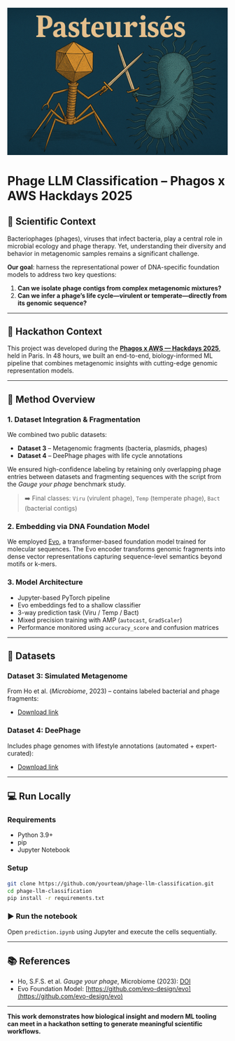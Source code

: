 ![Pasteurisés Team](./PHAGE.png)

# Phage LLM Classification – Phagos x AWS Hackdays 2025

## 🧬 Scientific Context

Bacteriophages (phages), viruses that infect bacteria, play a central role in microbial ecology and phage therapy. Yet, understanding their diversity and behavior in metagenomic samples remains a significant challenge.

**Our goal**: harness the representational power of DNA-specific foundation models to address two key questions:
1. **Can we isolate phage contigs from complex metagenomic mixtures?**
2. **Can we infer a phage’s life cycle—virulent or temperate—directly from its genomic sequence?**

---

## 🚀 Hackathon Context

This project was developed during the **[Phagos x AWS — Hackdays 2025](https://phagos-rd-hackathon25-datasets.s3.eu-west-1.amazonaws.com/phagos_aws_hackathon_kick_off.pdf)**, held in Paris. In 48 hours, we built an end-to-end, biology-informed ML pipeline that combines metagenomic insights with cutting-edge genomic representation models.

---

## 🧬 Method Overview

### 1. Dataset Integration & Fragmentation

We combined two public datasets:
- **Dataset 3** – Metagenomic fragments (bacteria, plasmids, phages)
- **Dataset 4** – DeePhage phages with life cycle annotations

We ensured high-confidence labeling by retaining only overlapping phage entries between datasets and fragmenting sequences with the script from the *Gauge your phage* benchmark study.

> ➡️ Final classes: `Viru` (virulent phage), `Temp` (temperate phage), `Bact` (bacterial contigs)

### 2. Embedding via DNA Foundation Model

We employed [Evo](https://github.com/evo-design/evo), a transformer-based foundation model trained for molecular sequences. The Evo encoder transforms genomic fragments into dense vector representations capturing sequence-level semantics beyond motifs or k-mers.

### 3. Model Architecture

- Jupyter-based PyTorch pipeline
- Evo embeddings fed to a shallow classifier
- 3-way prediction task (Viru / Temp / Bact)
- Mixed precision training with AMP (`autocast`, `GradScaler`)
- Performance monitored using `accuracy_score` and confusion matrices

---

## 📂 Datasets

### Dataset 3: Simulated Metagenome
From Ho et al. (*Microbiome*, 2023) – contains labeled bacterial and phage fragments:
- [Download link](https://phagos-rd-hackathon25-datasets.s3.eu-west-1.amazonaws.com/refseq_simulated_metagenome/refseq_simulated_metagenome.tar.gz)

### Dataset 4: DeePhage
Includes phage genomes with lifestyle annotations (automated + expert-curated):
- [Download link](https://s3.eu-west-1.amazonaws.com/phagos-rd-hackathon25-datasets/deephage/deephage_lifestyle.tar.gz)

---

## 💻 Run Locally

### Requirements

- Python 3.9+
- pip
- Jupyter Notebook

### Setup

```bash
git clone https://github.com/yourteam/phage-llm-classification.git
cd phage-llm-classification
pip install -r requirements.txt
```

### ▶️ Run the notebook

Open `prediction.ipynb` using Jupyter and execute the cells sequentially.

---

## 📚 References

- Ho, S.F.S. et al. *Gauge your phage*, Microbiome (2023): [DOI](https://doi.org/10.1186/s40168-023-01533-x)
- Evo Foundation Model: [https://github.com/evo-design/evo](https://github.com/evo-design/evo)

---

**This work demonstrates how biological insight and modern ML tooling can meet in a hackathon setting to generate meaningful scientific workflows.**

